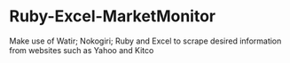 Ruby-Excel-MarketMonitor
========================

Make use of Watir; Nokogiri; Ruby and Excel to scrape desired information from websites such as Yahoo and Kitco